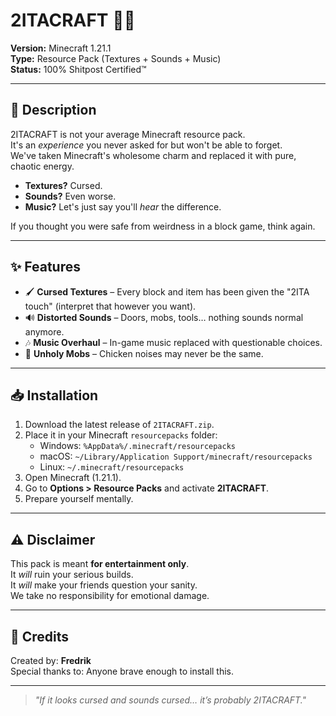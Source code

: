 # 2ITACRAFT 🎨🎵

**Version:** Minecraft 1.21.1  
**Type:** Resource Pack (Textures + Sounds + Music)  
**Status:** 100% Shitpost Certified™  

---

## 📜 Description

2ITACRAFT is not your average Minecraft resource pack.  
It's an *experience* you never asked for but won't be able to forget.  
We've taken Minecraft's wholesome charm and replaced it with pure, chaotic energy.

- **Textures?** Cursed.  
- **Sounds?** Even worse.  
- **Music?** Let's just say you'll *hear* the difference.  

If you thought you were safe from weirdness in a block game, think again.

---

## ✨ Features

- 🖌 **Cursed Textures** – Every block and item has been given the "2ITA touch" (interpret that however you want).
- 🔊 **Distorted Sounds** – Doors, mobs, tools… nothing sounds normal anymore.
- 🎶 **Music Overhaul** – In-game music replaced with questionable choices.
- 🐔 **Unholy Mobs** – Chicken noises may never be the same.

---

## 📥 Installation

1. Download the latest release of `2ITACRAFT.zip`.
2. Place it in your Minecraft `resourcepacks` folder:  
   - Windows: `%AppData%/.minecraft/resourcepacks`  
   - macOS: `~/Library/Application Support/minecraft/resourcepacks`  
   - Linux: `~/.minecraft/resourcepacks`
3. Open Minecraft (1.21.1).
4. Go to **Options > Resource Packs** and activate **2ITACRAFT**.
5. Prepare yourself mentally.

---

## ⚠️ Disclaimer

This pack is meant **for entertainment only**.  
It *will* ruin your serious builds.  
It *will* make your friends question your sanity.  
We take no responsibility for emotional damage.

---

## 📢 Credits

Created by: **Fredrik**  
Special thanks to: Anyone brave enough to install this.

---

> *"If it looks cursed and sounds cursed… it’s probably 2ITACRAFT."*
